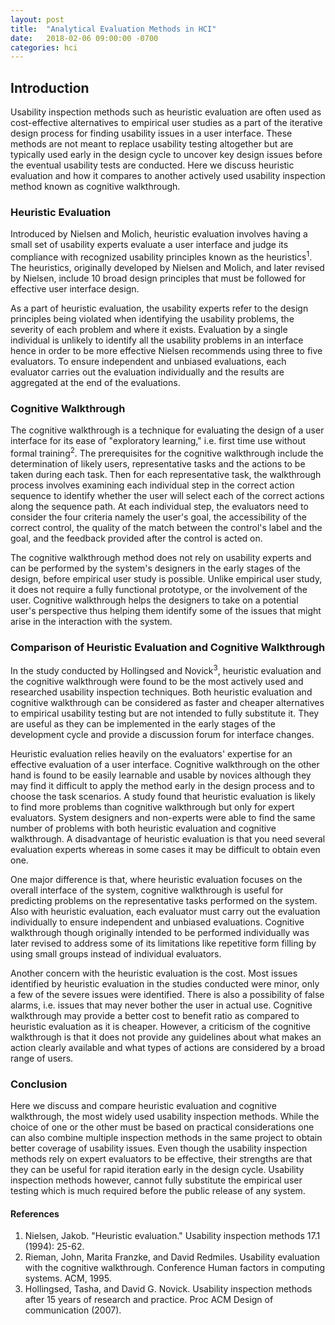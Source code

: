 ```yaml
---
layout: post
title:  "Analytical Evaluation Methods in HCI"
date:   2018-02-06 09:00:00 -0700
categories: hci
---
```

## Introduction

Usability inspection methods such as heuristic evaluation are often used as cost-effective alternatives to empirical user studies as a part of the iterative design process for finding usability issues in a user interface. These methods are not meant to replace usability testing altogether but are typically used early in the design cycle to uncover key design issues before the eventual usability tests are conducted. Here we discuss heuristic evaluation and how it compares to another actively used usability inspection method known as cognitive walkthrough.

### Heuristic Evaluation

Introduced by Nielsen and Molich, heuristic evaluation involves having a small set of usability experts evaluate a user interface and judge its compliance with recognized usability principles known as the heuristics<sup>1</sup>. The heuristics, originally developed by Nielsen and Molich, and later revised by Nielsen, include 10 broad design principles that must be followed for effective user interface design. 

As a part of heuristic evaluation, the usability experts refer to the design principles being violated when identifying the usability problems, the severity of each problem and where it exists. Evaluation by a single individual is unlikely to identify all the usability problems in an interface hence in order to be more effective Nielsen recommends using three to five evaluators. To ensure independent and unbiased evaluations, each evaluator carries out the evaluation individually and the results are aggregated at the end of the evaluations.

### Cognitive Walkthrough

The cognitive walkthrough is a technique for evaluating the design of a user interface for its ease of "exploratory learning," i.e. first time use without formal training<sup>2</sup>. The prerequisites for the cognitive walkthrough include the determination of likely users, representative tasks and the actions to be taken during each task. Then for each representative task, the walkthrough process involves examining each individual step in the correct action sequence to identify whether the user will select each of the correct actions along the sequence path. At each individual step, the evaluators need to consider the four criteria namely the user's goal, the accessibility of the correct control, the quality of the match between the control's label and the goal, and the feedback provided after the control is acted on.

The cognitive walkthrough method does not rely on usability experts and can be performed by the system's designers in the early stages of the design, before empirical user study is possible. Unlike empirical user study, it does not require a fully functional prototype, or the involvement of the user. Cognitive walkthrough helps the designers to take on a potential user's perspective thus helping them identify some of the issues that might arise in the interaction with the system.

### Comparison of Heuristic Evaluation and Cognitive Walkthrough

In the study conducted by Hollingsed and Novick<sup>3</sup>, heuristic evaluation and the cognitive walkthrough were found to be the most actively used and researched usability inspection techniques. Both heuristic evaluation and cognitive walkthrough can be considered as faster and cheaper alternatives to empirical usability testing but are not intended to fully substitute it. They are useful as they can be implemented in the early stages of the development cycle and provide a discussion forum for interface changes.

Heuristic evaluation relies heavily on the evaluators' expertise for an effective evaluation of a user interface. Cognitive walkthrough on the other hand is found to be easily learnable and usable by novices although they may find it difficult to apply the method early in the design process and to choose the task scenarios. A study found that heuristic evaluation is likely to find more problems than cognitive walkthrough but only for expert evaluators. System designers and non-experts were able to find the same number of problems with both heuristic evaluation and cognitive walkthrough. A disadvantage of heuristic evaluation is that you need several evaluation experts whereas in some cases it may be difficult to obtain even one.

One major difference is that, where heuristic evaluation focuses on the overall interface of the system, cognitive walkthrough is useful for predicting problems on the representative tasks performed on the system. Also with heuristic evaluation, each evaluator must carry out the evaluation individually to ensure independent and unbiased evaluations. Cognitive walkthrough though originally intended to be performed individually was later revised to address some of its limitations like repetitive form filling by using small groups instead of individual evaluators.

Another concern with the heuristic evaluation is the cost. Most issues identified by heuristic evaluation in the studies conducted were minor, only a few of the severe issues were identified. There is also a possibility of false alarms, i.e. issues that may never bother the user in actual use. Cognitive walkthrough may provide a better cost to benefit ratio as compared to heuristic evaluation as it is cheaper. However, a criticism of the cognitive walkthrough is that it does not provide any guidelines about what makes an action clearly available and what types of actions are considered by a broad range of users.

### Conclusion

Here we discuss and compare heuristic evaluation and cognitive walkthrough, the most widely used usability inspection methods. While the choice of one or the other must be based on practical considerations one can also combine multiple inspection methods in the same project to obtain better coverage of usability issues. Even though the usability inspection methods rely on expert evaluators to be effective, their strengths are that they can be useful for rapid iteration early in the design cycle. Usability inspection methods however, cannot fully substitute the empirical user testing which is much required before the public release of any system.

#### References
1. Nielsen, Jakob. "Heuristic evaluation." Usability inspection methods 17.1 (1994): 25-62.
2. Rieman, John, Marita Franzke, and David Redmiles. Usability evaluation with the cognitive walkthrough. Conference Human factors in computing systems. ACM, 1995.
3. Hollingsed, Tasha, and David G. Novick. Usability inspection methods after 15 years of research and practice. Proc ACM Design of communication (2007).